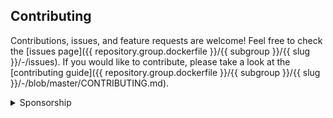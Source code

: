## Contributing

Contributions, issues, and feature requests are welcome! Feel free to check the [issues page]({{ repository.group.dockerfile }}/{{ subgroup }}/{{ slug }}/-/issues). If you would like to contribute, please take a look at the [contributing guide]({{ repository.group.dockerfile }}/{{ subgroup }}/{{ slug }}/-/blob/master/CONTRIBUTING.md).

<details>
<summary>Sponsorship</summary>
<br/>
<blockquote>
<br/>
I create open source projects out of love. Although I have a job, shelter, and as much fast food as I can handle, it would still be pretty cool to be appreciated by the community for something I have spent a lot of time and money on. Please consider sponsoring me! Who knows? Maybe I will be able to quit my job and publish open source full time.
<br/><br/>Sincerely,<br/><br/>

***{{ author_fullname }}***<br/><br/>
</blockquote>

<a href="{{ profile.patreon }}">
  <img src="{{ assets.patreon_image }}" width="160">
</a>

</details>
